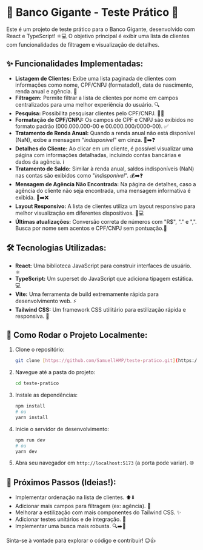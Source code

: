 # 🏦 Banco Gigante - Teste Prático 🚀

Este é um projeto de teste prático para o Banco Gigante, desenvolvido com React e TypeScript! ⚛️💻 O objetivo principal é exibir uma lista de clientes com funcionalidades de filtragem e visualização de detalhes.

## ✨ Funcionalidades Implementadas:

* **Listagem de Clientes:** Exibe uma lista paginada de clientes com informações como nome, CPF/CNPJ (formatado!), data de nascimento, renda anual e agência. 📄
* **Filtragem:** Permite filtrar a lista de clientes por nome em campos centralizados para uma melhor experiência do usuário. 🔍
* **Pesquisa:** Possibilita pesquisar clientes pelo CPF/CNPJ. 🕵️‍♂️
* **Formatação de CPF/CNPJ:** Os campos de CPF e CNPJ são exibidos no formato padrão (000.000.000-00 e 00.000.000/0000-00). ✅
* **Tratamento de Renda Anual:** Quando a renda anual não está disponível (NaN), exibe a mensagem "*indisponível*" em cinza. 💸➡️❓
* **Detalhes do Cliente:** Ao clicar em um cliente, é possível visualizar uma página com informações detalhadas, incluindo contas bancárias e dados da agência. ℹ️
* **Tratamento de Saldo:** Similar à renda anual, saldos indisponíveis (NaN) nas contas são exibidos como "*indisponível*". 💰➡️❓
* **Mensagem de Agência Não Encontrada:** Na página de detalhes, caso a agência do cliente não seja encontrada, uma mensagem informativa é exibida. 🏢➡️❌
* **Layout Responsivo:** A lista de clientes utiliza um layout responsivo para melhor visualização em diferentes dispositivos. 📱💻
* **Últimas atualizações:** Conversão correta de números com "R$", "." e ",". Busca por nome sem acentos e CPF/CNPJ sem pontuação.📍

## 🛠️ Tecnologias Utilizadas:

* **React:** Uma biblioteca JavaScript para construir interfaces de usuário. ⚛️
* **TypeScript:** Um superset do JavaScript que adiciona tipagem estática. 💻
* **Vite:** Uma ferramenta de build extremamente rápida para desenvolvimento web. ⚡
* **Tailwind CSS:** Um framework CSS utilitário para estilização rápida e responsiva. 🎨

## 🚀 Como Rodar o Projeto Localmente:

1.  Clone o repositório:
    ```bash
    git clone [https://github.com/SamuellHMP/teste-pratico.git](https://github.com/SamuellHMP/teste-pratico.git)
    ```
2.  Navegue até a pasta do projeto:
    ```bash
    cd teste-pratico
    ```
3.  Instale as dependências:
    ```bash
    npm install
    # ou
    yarn install
    ```
4.  Inicie o servidor de desenvolvimento:
    ```bash
    npm run dev
    # ou
    yarn dev
    ```
5.  Abra seu navegador em `http://localhost:5173` (a porta pode variar). 🌐

## 📝 Próximos Passos (Ideias!):

* Implementar ordenação na lista de clientes. ⬆️⬇️
* Adicionar mais campos para filtragem (ex: agência). 🏢
* Melhorar a estilização com mais componentes do Tailwind CSS. ✨
* Adicionar testes unitários e de integração. 🧪
* Implementar uma busca mais robusta. 🔍➡️🚀

Sinta-se à vontade para explorar o código e contribuir! 😉👍
